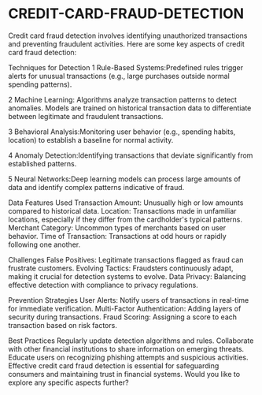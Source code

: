 # CREDIT-CARD-FRAUD-DETECTION
Credit card fraud detection involves identifying unauthorized transactions and preventing fraudulent activities. Here are some key aspects of credit card fraud detection:

Techniques for Detection
1 Rule-Based Systems:Predefined rules trigger alerts for unusual transactions (e.g., large purchases outside normal spending patterns).

2 Machine Learning: Algorithms analyze transaction patterns to detect anomalies.
Models are trained on historical transaction data to differentiate between legitimate and fraudulent transactions.

3 Behavioral Analysis:Monitoring user behavior (e.g., spending habits, location) to establish a baseline for normal activity.

4 Anomaly Detection:Identifying transactions that deviate significantly from established patterns.

5 Neural Networks:Deep learning models can process large amounts of data and identify complex patterns indicative of fraud.

Data Features Used
Transaction Amount: Unusually high or low amounts compared to historical data.
Location: Transactions made in unfamiliar locations, especially if they differ from the cardholder's typical patterns.
Merchant Category: Uncommon types of merchants based on user behavior.
Time of Transaction: Transactions at odd hours or rapidly following one another.

Challenges
False Positives: Legitimate transactions flagged as fraud can frustrate customers.
Evolving Tactics: Fraudsters continuously adapt, making it crucial for detection systems to evolve.
Data Privacy: Balancing effective detection with compliance to privacy regulations.

Prevention Strategies
User Alerts: Notify users of transactions in real-time for immediate verification.
Multi-Factor Authentication: Adding layers of security during transactions.
Fraud Scoring: Assigning a score to each transaction based on risk factors.

Best Practices
Regularly update detection algorithms and rules.
Collaborate with other financial institutions to share information on emerging threats.
Educate users on recognizing phishing attempts and suspicious activities.
Effective credit card fraud detection is essential for safeguarding consumers and maintaining trust in financial systems. Would you like to explore any specific aspects further?
